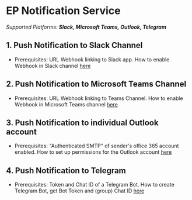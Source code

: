 # EP Notification Service

_Supported Platforms: **Slack, Microsoft Teams, Outlook, Telegram**_

## 1. Push Notification to Slack Channel

- Prerequisites: URL Webhook linking to Slack app. How to enable Webhook in Slack channel [here](https://api.slack.com/messaging/webhooks#advanced_message_formatting)

## 2. Push Notification to Microsoft Teams Channel

- Prerequisites: URL Webhook linking to Teams Channel. How to enable Webhook in Microsoft Teams channel [here](https://www.hull1.com/scriptit/2020/08/18/python-to-teams.html)

## 3. Push Notification to individual Outlook account

- Prerequisites: "Authenticated SMTP" of sender's office 365 account enabled. How to set up permissions for the Outlook account [here](https://www.limilabs.com/blog/office365-temporary-server-error-please-try-again-later-prx4)

## 4. Push Notification to Telegram

- Prerequisites: Token and Chat ID of a Telegram Bot. How to create Telegram Bot, get Bot Token and (group) Chat ID [here](https://help.ladipage.vn/cac-phan-tu-co-ban/cac-buoc-cai-dat-luu-data/luu-du-lieu-ve-telegram/huong-dan-tao-token-va-group-id-o-telegram) 